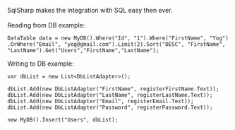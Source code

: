 SqlSharp makes the integration with SQL easy then ever.
<br><br>
Reading from DB example:
```
DataTable data = new MyDB().Where("Id", "1").Where("FirstName", "Yog")
.OrWhere("Email", "yog@gmail.com").Limit(2).Sort("DESC", "FirstName", "LastName").Get("Users","FirstName","LastName");
```


Writing to DB example:
```
var dbList = new List<DbListAdapter>();

dbList.Add(new DbListAdapter("FirstName", registerFirstName.Text));
dbList.Add(new DbListAdapter("LastName", registerLastName.Text));
dbList.Add(new DbListAdapter("Email", registerEmail.Text));
dbList.Add(new DbListAdapter("Password", registerPassword.Text));

new MyDB().Insert("Users", dbList);
```
